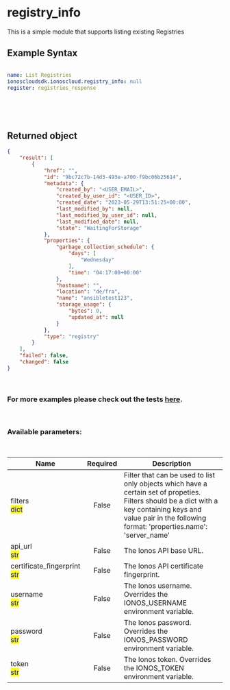 # registry_info

This is a simple module that supports listing existing Registries

## Example Syntax


```yaml

name: List Registries
ionoscloudsdk.ionoscloud.registry_info: null
register: registries_response

```

&nbsp;

&nbsp;
## Returned object
```json
{
    "result": [
        {
            "href": "",
            "id": "9bc72c7b-14d3-493e-a700-f9bc06b25614",
            "metadata": {
                "created_by": "<USER_EMAIL>",
                "created_by_user_id": "<USER_ID>",
                "created_date": "2023-05-29T13:51:25+00:00",
                "last_modified_by": null,
                "last_modified_by_user_id": null,
                "last_modified_date": null,
                "state": "WaitingForStorage"
            },
            "properties": {
                "garbage_collection_schedule": {
                    "days": [
                        "Wednesday"
                    ],
                    "time": "04:17:00+00:00"
                },
                "hostname": "",
                "location": "de/fra",
                "name": "ansibletest123",
                "storage_usage": {
                    "bytes": 0,
                    "updated_at": null
                }
            },
            "type": "registry"
        }
    ],
    "failed": false,
    "changed": false
}

```

&nbsp;
### For more examples please check out the tests [here](https://github.com/ionos-cloud/module-ansible/tree/master/tests/container-registry).

&nbsp;
### Available parameters:
&nbsp;

<table data-full-width="true">
  <thead>
    <tr>
      <th width="22.8vw">Name</th>
      <th width="10.8vw" align="center">Required</th>
      <th>Description</th>
    </tr>
  </thead>
  <tbody>
  <tr>
  <td>filters<br/><mark style="color:blue;">dict</mark></td>
  <td align="center">False</td>
  <td>Filter that can be used to list only objects which have a certain set of propeties. Filters should be a dict with a key containing keys and value pair in the following format: 'properties.name': 'server_name'</td>
  </tr>
  <tr>
  <td>api_url<br/><mark style="color:blue;">str</mark></td>
  <td align="center">False</td>
  <td>The Ionos API base URL.</td>
  </tr>
  <tr>
  <td>certificate_fingerprint<br/><mark style="color:blue;">str</mark></td>
  <td align="center">False</td>
  <td>The Ionos API certificate fingerprint.</td>
  </tr>
  <tr>
  <td>username<br/><mark style="color:blue;">str</mark></td>
  <td align="center">False</td>
  <td>The Ionos username. Overrides the IONOS_USERNAME environment variable.</td>
  </tr>
  <tr>
  <td>password<br/><mark style="color:blue;">str</mark></td>
  <td align="center">False</td>
  <td>The Ionos password. Overrides the IONOS_PASSWORD environment variable.</td>
  </tr>
  <tr>
  <td>token<br/><mark style="color:blue;">str</mark></td>
  <td align="center">False</td>
  <td>The Ionos token. Overrides the IONOS_TOKEN environment variable.</td>
  </tr>
  </tbody>
</table>
